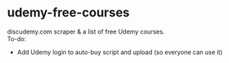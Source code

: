 # udemy-free-courses

discudemy.com scraper & a list of free Udemy courses.<br>
To-do:
 - Add Udemy login to auto-buy script and upload (so everyone can use it)
